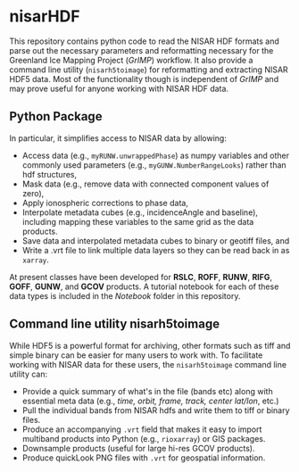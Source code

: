 # nisarHDF

This repository contains python code to read the NISAR HDF formats and parse out the necessary parameters and reformatting necessary for the Greenland Ice Mapping Project (*GrIMP*) workflow. It also provide a command line utility (`nisarh5toimage`) for reformatting and extracting NISAR HDF5 data. Most of the functionality though is independent of *GrIMP* and may prove useful for anyone working with NISAR HDF data.

## Python Package
In particular, it simplifies access to NISAR data by allowing:
  - Access data (e.g., `myRUNW.unwrappedPhase`) as numpy variables and other commonly used parameters (e.g., `myGUNW.NumberRangeLooks`) rather than hdf structures,
  - Mask data (e.g., remove  data with connected component values of zero),
  - Apply ionospheric corrections to phase data,
  - Interpolate metadata cubes (e.g., incidenceAngle and baseline), including mapping these variables to the same grid as the data products.
  - Save data and interpolated metadata cubes to binary or geotiff files, and
  - Write a .vrt file to link multiple data layers so they can be read back in as `xarray`.

At present classes have been developed for **RSLC**, **ROFF**, **RUNW**, **RIFG**, **GOFF**, **GUNW**, and **GCOV** products. A tutorial notebook for each of these data types is included in the *Notebook* folder in this repository.

## Command line utility nisarh5toimage

 While HDF5 is a powerful format for archiving, other formats such as tiff and simple binary can be easier for many users to work with. To facilitate working with NISAR data for these users, the `nisarh5toimage` command line utility can:

- Provide a quick summary of what's in the file (bands etc) along with essential meta data (e.g., *time, orbit, frame, track, center lat/lon*, etc.)
- Pull the individual bands from NISAR hdfs and write them to tiff or binary files.
- Produce an accompanying `.vrt` field that makes it easy to import multiband products into Python (e.g., `rioxarray`) or GIS packages.
- Downsample products (useful for large hi-res GCOV products).
- Produce quickLook PNG files with `.vrt` for geospatial information.
